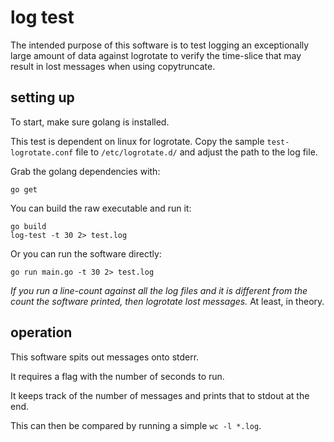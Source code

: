 
# log test

The intended purpose of this software is to test logging an exceptionally large amount of data against logrotate to verify the time-slice that may result in lost messages when using copytruncate.


## setting up

To start, make sure golang is installed.

This test is dependent on linux for logrotate.  Copy the sample `test-logrotate.conf` file to `/etc/logrotate.d/` and adjust the path to the log file.

Grab the golang dependencies with:

    go get

You can build the raw executable and run it:

    go build
    log-test -t 30 2> test.log

Or you can run the software directly:

    go run main.go -t 30 2> test.log

_If you run a line-count against all the log files and it is different from the count the software printed, then logrotate lost messages._  At least, in theory.


## operation

This software spits out messages onto stderr.

It requires a flag with the number of seconds to run.

It keeps track of the number of messages and prints that to stdout at the end.

This can then be compared by running a simple `wc -l *.log`.

